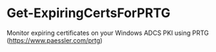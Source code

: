 # Get-ExpiringCertsForPRTG
 Monitor expiring certificates on your Windows ADCS PKI using PRTG (https://www.paessler.com/prtg)
